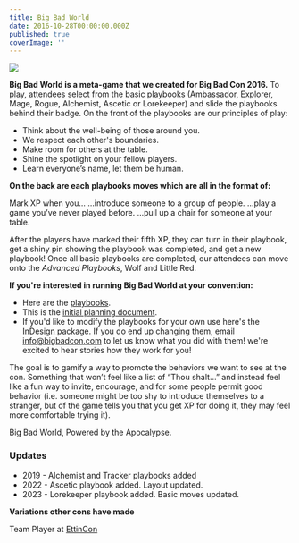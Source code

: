```yaml
---
title: Big Bad World
date: 2016-10-28T00:00:00.000Z
published: true
coverImage: ''
---
```


![](</images/Big Bad World_Ambassador.jpg>)

**Big Bad World is a meta-game that we created for Big Bad Con 2016.** To play, attendees select from the basic playbooks (Ambassador, Explorer, Mage, Rogue, Alchemist, Ascetic or Lorekeeper) and slide the playbooks behind their badge. On the front of the playbooks are our principles of play:

* Think about the well-being of those around you.
* We respect each other's boundaries.
* Make room for others at the table.
* Shine the spotlight on your fellow players.
* Learn everyone’s name, let them be human.

**On the back are each playbooks moves which are all in the format of:**

Mark XP when you... ...introduce someone to a group of people. ...play a game you’ve never played before. ...pull up a chair for someone at your table.

After the players have marked their fifth XP, they can turn in their playbook, get a shiny pin showing the playbook was completed, and get a new playbook! Once all basic playbooks are completed, our attendees can move onto the *Advanced Playbooks*, Wolf and Little Red.

**If you're interested in running Big Bad World at your convention:**

* Here are the [playbooks](https://drive.google.com/file/d/1giveOz4-X9aua64Ggh39IX-OcKk226da/view?usp=sharing).
* This is the [initial planning document](https://docs.google.com/document/d/1irKobG3S7_-Po_1UIZAm1bMuH6U0HVGTBqdb6uroW7I/edit#).
* If you'd like to modify the playbooks for your own use here's the [InDesign package](https://drive.google.com/file/d/1wB9xaQ2zT-G5gl7wM78MA-KVIsEerwnO/view?usp=sharing). If you do end up changing them, email [info@bigbadcon.com](mailto:info@bigbadcon.com) to let us know what you did with them! we're excited to hear stories how they work for you!

The goal is to gamify a way to promote the behaviors we want to see at the con. Something that won’t feel like a list of “Thou shalt…” and instead feel like a fun way to invite, encourage, and for some people permit good behavior (i.e. someone might be too shy to introduce themselves to a stranger, but of the game tells you that you get XP for doing it, they may feel more comfortable trying it).

Big Bad World, Powered by the Apocalypse.

### Updates

* 2019 - Alchemist and Tracker playbooks added
* 2022 - Ascetic playbook added. Layout updated.
* 2023 - Lorekeeper playbook added. Basic moves updated.

**Variations other cons have made**

Team Player at [EttinCon](https://ettincon.org/team/)
